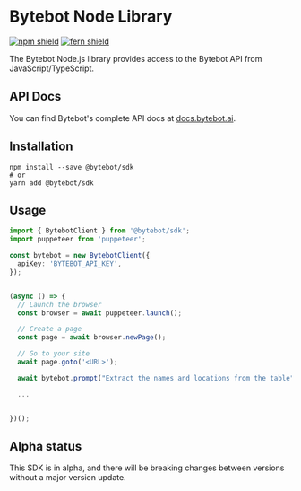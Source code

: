 # Bytebot Node Library

[![npm shield](https://img.shields.io/npm/v/bytebot)](https://www.npmjs.com/package/bytebot)
[![fern shield](https://img.shields.io/badge/%F0%9F%8C%BF-SDK%20generated%20by%20Fern-brightgreen)](https://github.com/fern-api/fern)

The Bytebot Node.js library provides access to the Bytebot API from JavaScript/TypeScript.

## API Docs

You can find Bytebot's complete API docs at [docs.bytebot.ai](https://docs.bytebot.ai).

## Installation

```
npm install --save @bytebot/sdk
# or
yarn add @bytebot/sdk
```

## Usage

```typescript
import { BytebotClient } from '@bytebot/sdk';
import puppeteer from 'puppeteer';

const bytebot = new BytebotClient({
  apiKey: 'BYTEBOT_API_KEY',
});


(async () => {
  // Launch the browser
  const browser = await puppeteer.launch();

  // Create a page
  const page = await browser.newPage();

  // Go to your site
  await page.goto('<URL>');

  await bytebot.prompt("Extract the names and locations from the table", page);

  ...


})();

```

## Alpha status

This SDK is in alpha, and there will be breaking changes between versions without a major version update.
